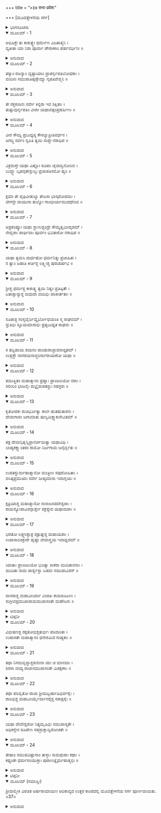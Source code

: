 +++
title = "०३७ सभा-प्रवेशः"

+++
[ಮೂವತ್ತೇಳನೆಯ ಸರ್ಗ]



<details><summary>ಭಾಗಸೂಚನಾ</summary>

ಶ್ರೀರಾಮನು ಸಭಾಸದರೊಂದಿಗೆ ರಾಜಸಭೆಯಲ್ಲಿ ಸಮಾಲೋಚನೆ
</details>

<details open><summary>ಮೂಲಮ್ - 1</summary>

ಅಭಿಷಿಕ್ತೇ ತು ಕಾಕುತ್ಸ್ಥೇ ಧರ್ಮೇಣ ವಿದಿತಾತ್ಮನಿ ।  
ವ್ಯತೀತಾ ಯಾ ನಿಶಾ ಪೂರ್ವಾ ಪೌರಾಣಾಂ ಹರ್ಷವರ್ಧಿನೀ ॥
</details>

<details><summary>ಅನುವಾದ</summary>

ಕಾಕುತ್ಸ್ಥಕುಲಭೂಷಣ ಆತ್ಮಜ್ಞಾನೀ ಶ್ರೀರಾಮಚಂದ್ರನು ವಿಧಿವತ್ತಾಗಿ ಪಟ್ಟಾಭಿಷಿಕ್ತನಾದ ಬಳಿಕ ಪೌರರ ಹರ್ಷವನ್ನು ಹೆಚ್ಚಿಸಿದ ಮೊದಲನೆಯ ರಾತ್ರಿಯು ಕಳೆಯಿತು.॥1॥
</details>

<details open><summary>ಮೂಲಮ್ - 2</summary>

ತಸ್ಯಾಂ ರಜನ್ಯಾಂ ವ್ಯಷ್ಟಾಯಾಂ ಪ್ರಾತರ್ನೃಪತಿಬೋಧಕಾಃ ।  
ವಂದಿನಃ ಸಮುಪಾತಿಷ್ಠನ್ಸೌಮ್ಯಾ ನೃಪತಿವೇಶ್ಮನಿ ॥
</details>

<details><summary>ಅನುವಾದ</summary>

ರಾತ್ರೆ ಕಳೆದು ಬೆಳಗಾದಾಗ ಪ್ರಾತಃಕಾಲ ಮಹಾರಾಜಾ ಶ್ರೀರಾಮನನ್ನು ಎಬ್ಬಿಸುವ ಸೌಮ್ಯವಂದೀ ಜನರು ಅರಮನೆಗೆ ಬಂದರು.॥2॥
</details>

<details open><summary>ಮೂಲಮ್ - 3</summary>

ತೇ ರಕ್ತಕಂಠಿನಃ ಸರ್ವೇ ಕಿನ್ನರಾ ಇವ ಶಿಕ್ಷಿತಾಃ ।  
ತುಷ್ಟುವುರ್ನೃಪತಿಂ ವೀರಂ ಯಥಾವತ್ಸಂಪ್ರಹರ್ಷಿಣಃ ॥
</details>

<details><summary>ಅನುವಾದ</summary>

ಅವರ ಕಂಠ ಮಧುರವಾಗಿದ್ದು, ಸಂಗೀತ ಕಲೆಯಲ್ಲಿ ಕಿನ್ನರರಂತೆ ಶಿಕ್ಷಿತರಾಗಿದ್ದರು. ಅವರು ಬಹಳ ಹರ್ಷದಿಂದ ಯಥಾವತ್ತಾಗಿ ವೀರ ನರೇಶ ಶ್ರೀರಘುನಾಥನನ್ನು ಸ್ತುತಿಸಲು ಪ್ರಾರಂಭಿಸಿದರು.॥3॥
</details>

<details open><summary>ಮೂಲಮ್ - 4</summary>

ವೀರ ಸೌಮ್ಯ ಪ್ರಬುಧ್ಯಸ್ಯ ಕೌಸಲ್ಯಾಪ್ರೀತಿವರ್ಧನ ।  
ಜಗದ್ಧಿ ಸರ್ವಂ ಸ್ವಪಿತಿ ತ್ವಯಿ ಸುಪ್ತೇ ನರಾಧಿಪ ॥
</details>

<details><summary>ಅನುವಾದ</summary>

ಕೌಸಲ್ಯಾ ನಂದವರ್ಧನ ಸೌಮ್ಯರೂಪ ವೀರ ರಘುವೀರನೇ! ಏಳಯ್ಯ, ಮಹಾರಾಜ ಏಳಿ. ನೀವು ಮಲಗಿದ್ದರೆ ಇಡೀ ಜಗತ್ತು ಮಲಗಿದ್ದೀತು. (ಬ್ರಾಹ್ಮಮುಹೂರ್ತದಲ್ಲಿ ಎದ್ದು ಧರ್ಮಾನುಷ್ಠಾನ ಮಾಡಲಾರರು..॥4॥
</details>

<details open><summary>ಮೂಲಮ್ - 5</summary>

ವಿಕ್ರಮಸ್ತೇ ಯಥಾ ವಿಷ್ಣೋ ರೂಪಂ ಚೈವಾಶ್ವಿನೋರಿವ ।  
ಬುದ್ಧ್ಯಾ ಬೃಹಸ್ಪತೇಸ್ತುಲ್ಯಃ ಪ್ರಜಾಪತಿಸಮೋ ಹ್ಯಸಿ ॥
</details>

<details><summary>ಅನುವಾದ</summary>

ನಿಮ್ಮ ಪರಾಕ್ರಮ ವಿಷ್ಣುವಿನಂತೆ ಇದ್ದು, ರೂಪವು ಅಶ್ವಿನೀಕುಮಾರರಂತೆ ಇದೆ. ಬುದ್ಧಿಯಲ್ಲಿ ನೀವು ಬೃಹಸ್ಪತಿಗೆ ತುಲ್ಯರಾಗಿದ್ದೀರಿ. ಪ್ರಜಾಪಾಲನೆಯಲ್ಲಿ ಸಾಕ್ಷಾತ್ ಪ್ರಜಾಪತಿಯಂತೆ ಇರುವಿರಿ.॥5॥
</details>

<details open><summary>ಮೂಲಮ್ - 6</summary>

ಕ್ಷಮಾ ತೇ ಪೃಥಿವೀತುಲ್ಯಾ ತೇಜಸಾ ಭಾಸ್ಕರೋಪಮಃ ।  
ವೇಗಸ್ತೇ ವಾಯುನಾ ತುಲ್ಯೋ ಗಾಂಭೀರ್ಯಮುದಧೇರಿವ ॥
</details>

<details><summary>ಅನುವಾದ</summary>

ನಿಮ್ಮ ಕ್ಷಮೆ ಪೃಥಿವಿಯಂತೆ ಇದೆ, ತೇಜ ಭಗವಾನ್ ಭಾಸ್ಕರನಂತೆ ಇದೆ. ವೇಗವಾಯುವಿನಂತೆ ಇದ್ದು, ಗಂಭೀರತೆಯಲ್ಲಿ ಸಮುದ್ರದಂತೆ ಇರುವೆ.॥6॥
</details>

<details open><summary>ಮೂಲಮ್ - 7</summary>

ಅಪ್ರಕಂಪ್ಯೋ ಯಥಾ ಸ್ಥಾಣುಶ್ಚಂದ್ರೇ ಸೌಮ್ಯತ್ವಮೀದೃಶಮ್ ।  
ನೇದೃಶಾಃ ಪಾರ್ಥಿವಾಃ ಪೂರ್ವಂ ಭವಿತಾರೋ ನರಾಧಿಪ ॥
</details>

<details><summary>ಅನುವಾದ</summary>

ನರೇಶ್ವರನೇ! ನೀವು ಭಗವಾನ್ ಶಂಕರನಂತೆ ಯುದ್ಧದಲ್ಲಿ ಅವಿಚಲರಾಗಿರುವಿರಿ. ನಿಮ್ಮಲ್ಲಿರುವ ಸೌಮ್ಯತೆಯು ಚಂದ್ರನಲ್ಲೇ ಸಿಗುವುದು. ನಿಮ್ಮಂತಹ ರಾಜನು ನ ಭೂತೋ ನ ಭವಿಷ್ಯತಿ.॥7॥
</details>

<details open><summary>ಮೂಲಮ್ - 8</summary>

ಯಥಾ ತ್ವಮಸಿ ದುರ್ಧಷೋ ಧರ್ಮನಿತ್ಯಃ ಪ್ರಜಾಹಿತಃ ।  
ನ ತ್ವಾಂ ಜಹಾತಿ ಕೀರ್ತಿಶ್ಚ ಲಕ್ಷ್ಮೀಶ್ಚ ಪುರುಷರ್ಷಭ ॥
</details>

<details><summary>ಅನುವಾದ</summary>

ಪುರುಷೋತ್ತಮನೇ! ನಿಮ್ಮನ್ನು ಸೋಲಿಸುವುದು ಅಸಂಭವವೇ ಆಗಿದೆ. ನೀವು ಸದಾ ಧರ್ಮದಲ್ಲೇ ಸಂಲಗ್ನರಾಗಿದ್ದು, ಪ್ರಜೆಗಳ ಹಿತದಲ್ಲಿ ತತ್ಪರ ನಾಗಿರುವಿರಿ. ಅದರಿಂದ ಕೀರ್ತಿ ಮತ್ತು ಲಕ್ಷ್ಮೀ ನಿಮ್ಮನ್ನು ಎಂದೂ ಬಿಟ್ಟಿಲ್ಲ.॥8॥
</details>

<details open><summary>ಮೂಲಮ್ - 9</summary>

ಶ್ರೀಶ್ಚ ಧರ್ಮಶ್ಚ ಕಾಕುತ್ಸ್ಥ ತ್ವಯಿ ನಿತ್ಯಂ ಪ್ರತಿಷ್ಠಿತೌ ।  
ಏತಾಶ್ಚಾನ್ಯಾಶ್ಚ ಮಧುರಾ ವಂದಿಭಿಃ ಪರಿಕೀರ್ತತಾಃ ॥
</details>

<details><summary>ಅನುವಾದ</summary>

ಕಕುತ್ಸ್ಥಕುಲನಂದನ! ಐಶ್ವರ್ಯ ಮತ್ತು ಧರ್ಮ ನಿಮ್ಮಲ್ಲಿ ನಿತ್ಯ ಪ್ರತಿಷ್ಠಿತವಾಗಿವೆ. ವಂದೀಜನರು ಹೀಗೆ ಇನ್ನೂ ಅನೇಕ ಸ್ತುತಿಗಳನ್ನು ಹಾಡಿದರು.॥9॥
</details>

<details open><summary>ಮೂಲಮ್ - 10</summary>

ಸೂತಾಶ್ಚ ಸಂಸ್ತವೈರ್ದಿವ್ಯೈರ್ಬೋಧಯಂತಿ ಸ್ಮ ರಾಘವಮ್ ।  
ಸ್ತುತಿಭಿಃ ಸ್ತೂಯಮಾನಾಭಿಃ ಪ್ರತ್ಯಬುಧ್ಯತ ರಾಘವಃ ॥
</details>

<details><summary>ಅನುವಾದ</summary>

ಸೂತರೂ ಕೂಡ ದಿವ್ಯಸ್ತುತಿಗಳಿಂದ ಶ್ರೀರಘುನಾಥನನ್ನು ಎಬ್ಬಿಸುತ್ತಿದ್ದರು. ಹೀಗೆ ಕೇಳಿದ ಸ್ತುತಿಗಳಿಂದ ಭಗವಾನ್ ಶ್ರೀರಾಮನು ಎಚ್ಚರಗೊಂಡನು.॥10॥
</details>

<details open><summary>ಮೂಲಮ್ - 11</summary>

ಸ ತದ್ವಿಹಾಯ ಶಯನಂ ಪಾಂಡುರಾಚ್ಛಾದನಾಸ್ತೃತಮ್ ।  
ಉತ್ತಸ್ಥೌ ನಾಗಶಯನಾದ್ಧರಿರ್ನಾರಾಯಣೋ ಯಥಾ ॥
</details>

<details><summary>ಅನುವಾದ</summary>

ಪಾಪಹಾರಿ ಭಗವಾನ್ ನಾರಾಯಣನು ಸರ್ಪಶಯ್ಯೆಯಿಂದ ಏಳುವಂತೆಯೇ ರಾಮನೂ ಬಿಳಿಯ ಮೇಲುಹಾಸಿನಿಂದ ಮುಚ್ಚಿದ್ದ ಶಯ್ಯೆಯನ್ನು ಬಿಟ್ಟು ಎದ್ದು ಕುಳಿತನು.॥11॥
</details>

<details open><summary>ಮೂಲಮ್ - 12</summary>

ತಮುತ್ಥಿತಂ ಮಹಾತ್ಮಾನಂ ಪ್ರಹ್ವಾಃ ಪ್ರಾಂಜಲಯೋ ನರಾಃ ।  
ಸಲೀಲಂ ಭಾಜನೈಃ ಶುಭ್ರೈರುಪತಸ್ಥುಃ ಸಹಸ್ರಶಃ ॥
</details>

<details><summary>ಅನುವಾದ</summary>

ಮಹಾರಾಜರು ಶಯ್ಯೆಯಿಂದ ಏಳುತ್ತಲೇ ಸಾವಿರಾರು ಸೇವಕರು ವಿನಯಪೂರ್ವಕ ಕೈಮುಗಿದುಕೊಂಡು ಉಜ್ವಲ ಪಾತ್ರೆಗಳಲ್ಲಿ ನೀರು ಹಿಡಿದುಕೊಂಡು ಅವನ ಸೇವೆಯಲ್ಲಿ ಉಪಸ್ಥಿತರಾದರು.॥12॥
</details>

<details open><summary>ಮೂಲಮ್ - 13</summary>

ಕೃತೋದಕಃ ಶುಚಿರ್ಭೂತ್ವಾ ಕಾಲೇ ಹುತಹುತಾಶನಃ ।  
ದೇವಾಗಾರಂ ಜಗಾಮಾತು ಪುಣ್ಯಮಿಕ್ಷ್ವಾಕುಸೇವಿತಮ್ ॥
</details>

<details><summary>ಅನುವಾದ</summary>

ಸ್ನಾನಾದಿಗಳನ್ನು ಮುಗಿಸಿ ಶುದ್ಧನಾಗಿ ಅವನು ಸರಿಯಾದ ಸಮಯಕ್ಕೆ ಅಗ್ನಿಯಲ್ಲಿ ಆಹುತಿ ಕೊಟ್ಟು, ಬೇಗನೇ ಇಕ್ಷ್ವಾಕು ವಂಶೀಯರಿಂದ ಸೇವಿತ ಪವಿತ್ರ ದೇವಮಂದಿರಕ್ಕೆ ಆಗಮಿಸಿದನು.॥13॥
</details>

<details open><summary>ಮೂಲಮ್ - 14</summary>

ತತ್ರ ದೇವಾನ್ಪಿತೃನ್ವಿಪ್ರಾನರ್ಚಯಿತ್ವಾ ಯಥಾವಿಧಿ ।  
ಬಾಹ್ಯಕಕ್ಷ್ಯಾಂತರಂ ರಾಮೋ ನಿರ್ಜಗಾಮ ಜನೈರ್ವೃತಃ ॥
</details>

<details><summary>ಅನುವಾದ</summary>

ಅಲ್ಲಿ ದೇವತೆಗಳನ್ನು, ಪಿತೃಗಳನ್ನು, ಬ್ರಾಹ್ಮಣರನ್ನು ವಿಧಿವತ್ತಾಗಿ ಪೂಜಿಸಿ ಅವನು ಅನೇಕ ಕರ್ಮಚಾರಿಗಳೊಂದಿಗೆ ಹೊರಗಿನ ಕಕ್ಷೆಗೆ ಬಂದನು.॥14॥
</details>

<details open><summary>ಮೂಲಮ್ - 15</summary>

ಉಪತಸ್ಥುರ್ಮಹಾತ್ಮಾನೋ ಮಂತ್ರಿಣಃ ಸಪುರೋಹಿತಾಃ ।  
ವಸಿಷ್ಠಪ್ರಮುಖಾಃ ಸರ್ವೇ ದೀಪ್ಯಮಾನಾ ಇವಾಗ್ನಯಃ ॥
</details>

<details><summary>ಅನುವಾದ</summary>

ಆಗ ಪ್ರಜ್ವಲಿತ ಅಗ್ನಿಯಂತೆ ತೇಜಸ್ವೀ ವಸಿಷ್ಠಾದಿ ಎಲ್ಲ ಮಹಾತ್ಮಾ ಮಂತ್ರಿಗಳು ಮತ್ತು ಪುರೋಹಿತರು ಅಲ್ಲಿ ಉಪಸ್ಥಿತರಾದರು.॥15॥
</details>

<details open><summary>ಮೂಲಮ್ - 16</summary>

ಕ್ಷತ್ರಿಯಾಶ್ಚ ಮಹಾತ್ಮಾನೋ ನಾನಾಜನಪದೇಶ್ವರಾಃ ।  
ರಾಮಸ್ಯೋಪಾವಿಶನ್ಪಾರ್ಶ್ವೇ ಶಕ್ರಸ್ಯೇವ ಯಥಾಮರಾಃ ॥
</details>

<details><summary>ಅನುವಾದ</summary>

ಅನಂತರ ಅನೇಕಾನೇಕ ಜನ ಪದಗಳ ಒಡೆಯರು, ಮಹಾಮನಸ್ವೀ ಕ್ಷತ್ರಿಯರು, ಶ್ರೀರಾಮನ ಬಳಿಗೆ ಬಂದು ಇಂದ್ರನ ಬಳಿ ದೇವತೆಗಳು ಬಂದು ಕುಳಿತುಕೊಳ್ಳುವಂತೆ ಕುಳಿತರು.॥16॥
</details>

<details open><summary>ಮೂಲಮ್ - 17</summary>

ಭರತೋ ಲಕ್ಷ್ಮಣಶ್ಚಾತ್ರ ಶತ್ರುಘ್ನಶ್ಚ ಮಹಾಯಶಾಃ ।  
ಉಪಾಸಾಂಚಕ್ರೀರೇ ಹೃಷ್ಟಾ ವೇದಾಸ್ತ್ರಯ ಇವಾಧ್ವರಮ್ ॥
</details>

<details><summary>ಅನುವಾದ</summary>

ಮಹಾ ಯಶಸ್ವೀ ಭರತ, ಲಕ್ಷ್ಮಣ, ಶತ್ರುಘ್ನ ಮೂವರೂ ಸಹೋದರರೂ ಬಹಳ ಹರ್ಷದಿಂದ ಮೂರು ವೇದಗಳು ಯಜ್ಞದ ಬಳಿ ಇರುವಂತೆ ಶ್ರೀರಾಮನ ಸೇವೆಯಲ್ಲಿ ಉಪಸ್ಥಿತರಾದರು.॥17॥
</details>

<details open><summary>ಮೂಲಮ್ - 18</summary>

ಯಾತಾಃ ಪ್ರಾಂಜಲಯೋ ಭೂತ್ವಾ ಕಿಂಕರಾ ಮುದಿತಾನನಾಃ ।  
ಮುದಿತಾ ನಾಮ ಪಾರ್ಶ್ವಸ್ಥಾ ಬಹವಃ ಸಮುಪಾವಿಶನ್ ॥
</details>

<details><summary>ಅನುವಾದ</summary>

ಆಗಲೇ ಮುದಿತರೆಂಬ ಪ್ರಸಿದ್ಧ ಪ್ರಸನ್ನಮುಖವುಳ್ಳ ಅನೇಕ ಸೇವಕರು ಕೈಮುಗಿದುಕೊಂಡು ಸಭಾಭವನಕ್ಕೆ ಬಂದರು ಹಾಗೂ ಶ್ರೀರಘುನಾಥನ ಬಳಿಯಲ್ಲಿ ಕುಳಿತರು.॥18॥
</details>

<details open><summary>ಮೂಲಮ್ - 19</summary>

ವಾನರಾಶ್ಚ ಮಹಾವೀರ್ಯಾ ವಿಂಶತಿಃ ಕಾಮರೂಪಿಣಃ ।  
ಸುಗ್ರೀವಪ್ರಮುಖಾರಾಮಮುಪಾಸಂತೇ ಮಹೌಜಸಃ ॥
</details>

<details><summary>ಅನುವಾದ</summary>

ಮತ್ತೆ ಮಹಾಪರಾಕ್ರಮಿ, ಮಹಾತೇಜಸ್ವೀ ಹಾಗೂ ಕಾಮರೂಪಿಗಳಾದ ಸುಗ್ರೀವಾದಿ ಇಪ್ಪತ್ತು1 ವಾನರರು ಭಗವಾನ್ ಶ್ರೀರಾಮನ ಸಮೀಪ ಬಂದು ಮಂಡಿಸಿದರು.॥19॥
</details>

<details><summary>ಟಿಪ್ಪನೀ</summary>

1. ಸುಗ್ರೀವ, ಅಂಗದ, ಹನುಮಂತ, ಜಾಂಬವಂತ, ಸುಷೇಣ, ತಾರ, ನೀಲ, ನಳ, ಮೈಂದ, ದ್ವಿವಿದ, ಕುಮುದ, ಶರಭ, ಶತಬಲಿ, ಗಂಧಮಾದನ, ಗಜ, ಗವಾಕ್ಷ, ಗವಯ, ಧೂಮ್ರ, ರಂಭ, ಜ್ಯೋತಿಮುಖ, ಹೀಗೆ ಮುಖ್ಯ ಮುಖ್ಯ ಇಪ್ಪತ್ತು ವಾನರ ವೀರರು ಅಲ್ಲಿ ಉಪಸ್ಥಿತರಾಗಿದ್ದರು.
</details>

<details open><summary>ಮೂಲಮ್ - 20</summary>

ವಿಭೀಷಣಶ್ಚ ರಕ್ಷತೋಭಿಶ್ಚತುರ್ಭಿಃ ಪರಿವಾರಿತಃ ।  
ಉಪಾಸತೇ ಮಹಾತ್ಮಾನಂ ಧನೇಶಮಿವ ಗುಹ್ಯಕಾಃ ॥
</details>

<details><summary>ಅನುವಾದ</summary>

ತನ್ನ ನಾಲ್ವರು ಮಂತ್ರಿಗಳೊಂದಿಗೆ ವಿಭೀಷಣನೂ ಕೂಡ, ಗುಹ್ಯಕರು ಧನಪತಿ ಕುಬೇರನ ಸೇವೆಯಲ್ಲಿ ಉಪಸ್ಥಿತರಾದಂತೆಯೇ ಮಹಾತ್ಮಾ ಶ್ರೀರಾಮನ ಸೇವೆಯಲ್ಲಿ ಉಪಸ್ಥಿತರಾದರು.॥20॥
</details>

<details open><summary>ಮೂಲಮ್ - 21</summary>

ತಥಾ ನಿಗಮವೃದ್ಧಾಶ್ಚಕುಲೀನಾ ಯೇ ಚ ಮಾನವಾಃ ।  
ಶಿರಸಾ ವಂದ್ಯ ರಾಜಾನಮುಪಾಸಂತೇ ವಿಚಕ್ಷಣಾಃ ॥
</details>

<details><summary>ಅನುವಾದ</summary>

ಶಾಸ್ತ್ರಜ್ಞಾನದಲ್ಲಿ ಪಾರಂಗತರಾದ, ಕುಲೀನರಾದ, ಚತುರ ಮನುಷ್ಯರೂ ಕೂಡ ಮಹಾರಾಜನಿಗೆ ತಲೆಬಾಗಿ ಪ್ರಣಾಮ ಮಾಡಿ ಅಲ್ಲಿ ಬಂದು ಕುಳಿತು ಕೊಂಡರು.॥21॥
</details>

<details open><summary>ಮೂಲಮ್ - 22</summary>

ತಥಾ ಪರಿವೃತೋ ರಾಜಾ ಶ್ರೀಮದ್ಭಿರ್ಋಷಿಭಿರ್ವರೈಃ ।  
ರಾಜಭಿಶ್ಚ ಮಹಾವೀರ್ಯೈರ್ವಾನರೈಶ್ಚ ಸರಾಕ್ಷಸೈಃ ॥
</details>

<details><summary>ಅನುವಾದ</summary>

ಹೀಗೆ ಬಹಳ ಶ್ರೇಷ್ಠ ಹಾಗೂ ತೇಜಸ್ವೀ ಮಹರ್ಷಿಗಳು, ಮಹಾಪರಾಕ್ರಮಿ ರಾಜರು, ವಾನರರು ಮತ್ತು ರಾಕ್ಷಸರಿಂದ ಪರಿವೃತನಾಗಿ ರಾಜಸಭೆಯಲ್ಲಿ ಕುಳಿತಿರುವ ಶ್ರೀರಾಮನು ಬಹಳ ಶೋಭಿಸುತ್ತಿದ್ದನು.॥22॥
</details>

<details open><summary>ಮೂಲಮ್ - 23</summary>

ಯಥಾ ದೇವೇಶ್ವರೋ ನಿತ್ಯಮೃಷಿಭಿಃ ಸಮುಪಾಸ್ಯತೇ ।  
ಅಧಿಕಸ್ತೇನ ರೂಪೇಣ ಸಹಸ್ರಾಕ್ಷಾದ್ವಿರೋಚತೇ ॥
</details>

<details><summary>ಅನುವಾದ</summary>

ದೇವೇಂದ್ರನು ಸದಾ ಋಷಿಗಳಿಂದ ಸೇವಿತನಾದಂತೆಯೇ ಮಹರ್ಷಿಗಳಿಂದ ಸುತ್ತುವರೆದ ಶ್ರೀರಾಮಚಂದ್ರನು ಆಗ ಸಹಸ್ರಾಕ್ಷನಿಗಿಂತಲೂ ಹೆಚ್ಚು ಶೋಭಿಸುತ್ತಿದ್ದನು.॥23॥
</details>

<details open><summary>ಮೂಲಮ್ - 24</summary>

ತೇಷಾಂ ಸಮುಪವಿಷ್ಟಾನಾಂ ತಾಸ್ತಾಃ ಸುಮಧುರಾಃ ಕಥಾಃ ।  
ಕಥ್ಯಂತೇ ಧರ್ಮಸಂಯುಕ್ತಾಃ ಪುರಾಣಜ್ಞೈರ್ಮಹಾತ್ಮಭಿಃ ॥
</details>

<details><summary>ಅನುವಾದ</summary>

ಎಲ್ಲರೂ ಯಥಾಸ್ಥಾನದಲ್ಲಿ ಕುಳಿತಾಗ ಪುರಾಣವೇತ್ತರಾದ ಮಹಾತ್ಮರು ಬೇರೆ-ಬೇರೆ ಧರ್ಮಕಥೆಯನ್ನು ಹೇಳತೊಡಗಿದರು..॥24॥
</details>

<details><summary>ಟಿಪ್ಪನೀ</summary>

2.	ಈ ಸರ್ಗದ ಬಳಿಕ ಕೆಲವು ಪ್ರತಿಗಳಲ್ಲಿ ಐದು ಸರ್ಗಗಳು ದೊರೆಯುತ್ತವೆ. ಅವುಗಳಲ್ಲಿ ವಾಲಿ, ಸುಗ್ರೀವರ ಉತ್ಪತ್ತಿಯ ಕಥೆ, ರಾವಣನು ಶ್ವೇತದ್ವೀಪಕ್ಕೆ ಹೋದ ವರ್ಣನೆ ಇದೆ. ಈ ಇತಿಹಾಸವನ್ನು ಅಗಸ್ತ್ಯರೇ ಹೇಳಿದ್ದರು. ಆದರೆ ಇದರ ಮೊದಲ ಸರ್ಗದಲ್ಲೇ ಅಗಸ್ತ್ಯರು ಬೀಳ್ಕೊಂಡ ವರ್ಣನೆ ಬಂದಿದೆ. ಆದ್ದರಿಂದ ಇಲ್ಲಿ ಈ ಸರ್ಗ ಉಲ್ಲೇಖ ಅಸಂಗತವಾಗಿ ಕಾಣುತ್ತದೆ. ಅದಕ್ಕಾಗಿ ಈ ಸರ್ಗಗಳನ್ನು ಇಲ್ಲಿ ಕೊಟ್ಟಿಲ್ಲ.
</details>

<details open><summary>ಮೂಲಮ್ (ಸಮಾಪ್ತಿಃ)</summary>

ಶ್ರೀವಾಲ್ಮೀಕಿ ವಿರಚಿತ ಆರ್ಷರಾಮಾಯಣ ಆದಿಕಾವ್ಯದ ಉತ್ತರ ಕಾಂಡದಲ್ಲಿ ಮೂವತ್ತೇಳನೆಯ ಸರ್ಗ ಪೂರ್ಣವಾಯಿತು. ॥37॥
</details>

<details><summary>ಅನುವಾದ</summary>


</details>
